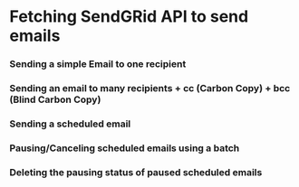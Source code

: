 # Fetching SendGRid API to send emails
### Sending a simple Email to one recipient
### Sending an email to many recipients + cc (Carbon Copy) + bcc (Blind Carbon Copy)
### Sending a scheduled email
### Pausing/Canceling scheduled emails using a batch
### Deleting the pausing status of paused scheduled emails
